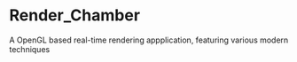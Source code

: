# Render_Chamber
A OpenGL based real-time rendering appplication, featuring various modern techniques
